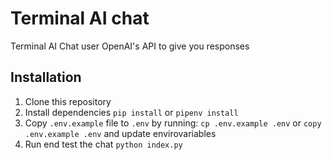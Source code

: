 # Terminal AI chat

Terminal AI Chat user OpenAI's API to give you responses

## Installation

1. Clone this repository
2. Install dependencies `pip install` or `pipenv install`
3. Copy `.env.example` file to `.env` by running: `cp .env.example .env` or `copy .env.example .env` and update envirovariables
4. Run end test the chat `python index.py`
